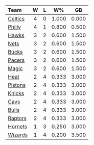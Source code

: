 | Team                            |  W  |  L  |  W%   |  GB   |
|:--------------------------------|:---:|:---:|:-----:|:-----:|
| [Celtics](/r/bostonceltics)     |  4  |  0  | 1.000 | 0.000 |
| [Philly](/r/sixers)             |  4  |  1  | 0.800 | 0.500 |
| [Hawks](/r/AtlantaHawks)        |  3  |  2  | 0.600 | 1.500 |
| [Nets](/r/GoNets)               |  3  |  2  | 0.600 | 1.500 |
| [Bucks](/r/MkeBucks)            |  3  |  2  | 0.600 | 1.500 |
| [Pacers](/r/pacers)             |  3  |  2  | 0.600 | 1.500 |
| [Magic](/r/OrlandoMagic)        |  3  |  2  | 0.600 | 1.500 |
| [Heat](/r/heat)                 |  2  |  4  | 0.333 | 3.000 |
| [Pistons](/r/DetroitPistons)    |  2  |  4  | 0.333 | 3.000 |
| [Knicks](/r/NYKnicks)           |  2  |  4  | 0.333 | 3.000 |
| [Cavs](/r/clevelandcavs)        |  2  |  4  | 0.333 | 3.000 |
| [Bulls](/r/chicagobulls)        |  2  |  4  | 0.333 | 3.000 |
| [Raptors](/r/torontoraptors)    |  2  |  4  | 0.333 | 3.000 |
| [Hornets](/r/CharlotteHornets)  |  1  |  3  | 0.250 | 3.000 |
| [Wizards](/r/washingtonwizards) |  1  |  4  | 0.200 | 3.500 |
